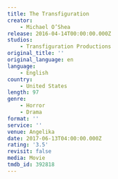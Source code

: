 ```yaml
---
title: The Transfiguration
creator:
    - Michael O’Shea
release: 2016-04-14T00:00:00.000Z
studios:
    - Transfiguration Productions
original_title: ''
original_language: en
language:
    - English
country:
    - United States
length: 97
genre:
    - Horror
    - Drama
format: ''
service: ''
venue: Angelika
date: 2017-06-13T04:00:00.000Z
rating: '3.5'
revisit: false
media: Movie
tmdb_id: 392818
---
```



